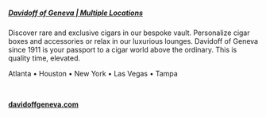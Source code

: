 ##### [Davidoff of Geneva | Multiple Locations](//www.davidoffgeneva.com)

Discover rare and exclusive cigars in our bespoke vault. Personalize cigar boxes and accessories or relax in our luxurious lounges. Davidoff of Geneva since 1911 is your passport to a cigar world above the ordinary. This is quality time, elevated.

Atlanta • Houston • New York • Las Vegas • Tampa 

&nbsp;

[**davidoffgeneva.com**](//www.davidoffgeneva.com)
